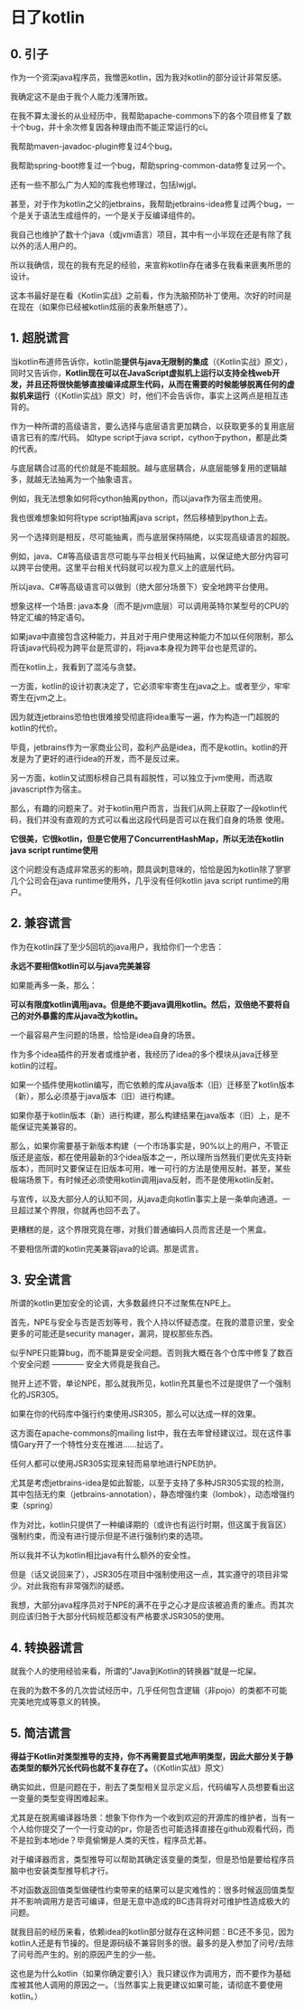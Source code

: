 # 日了kotlin

## 0. 引子

作为一个资深java程序员，我憎恶kotlin，因为我对kotlin的部分设计非常反感。

我确定这不是由于我个人能力浅薄所致。

在我不算太漫长的从业经历中，我帮助apache-commons下的各个项目修复了数十个bug，并十余次修复因各种理由而不能正常运行的ci。

我帮助maven-javadoc-plugin修复过4个bug。

我帮助spring-boot修复过一个bug，帮助spring-common-data修复过另一个。

还有一些不那么广为人知的库我也修理过，包括lwjgl。

甚至，对于作为kotlin之父的jetbrains，我帮助jetbrains-idea修复过两个bug，一个是关于语法生成组件的，一个是关于反编译组件的。

我自己也维护了数十个java（或jvm语言）项目，其中有一小半现在还是有除了我以外的活人用户的。

所以我确信，现在的我有充足的经验，来宣称kotlin存在诸多在我看来匪夷所思的设计。

这本书最好是在看《Kotlin实战》之前看，作为洗脑预防补丁使用。次好的时间是在现在（如果你已经被kotlin炫丽的表象所魅惑了）。

## 1. 超脱谎言

当kotlin布道师告诉你，kotlin能**提供与java无限制的集成**（《Kotlin实战》原文），同时又告诉你，**Kotlin现在可以在JavaScript虚拟机上运行以支持全栈web开发，并且还将很快能够直接编译成原生代码，从而在需要的时候能够脱离任何的虚拟机来运行**（《Kotlin实战》原文）时，他们不会告诉你，事实上这两点是相互违背的。

作为一种所谓的高级语言，要么选择与底层语言更加耦合，以获取更多的复用底层语言已有的库/代码。 如type script于java script，cython于python，都是此类的代表。

与底层耦合过高的代价就是不能超脱。越与底层耦合，从底层能够复用的逻辑越多，就越无法抽离为一个抽象语言。

例如，我无法想象如何将cython抽离python，而以java作为宿主而使用。

我也很难想象如何将type script抽离java script，然后移植到python上去。

另一个选择则是相反，尽可能抽离，而与底层保持隔绝，以实现高级语言的超脱。

例如，java、C#等高级语言尽可能与平台相关代码抽离，以保证绝大部分内容可以跨平台使用。这里平台相关代码就可以视为意义上的底层代码。

所以java、C#等高级语言可以做到（绝大部分场景下）安全地跨平台使用。

想象这样一个场景: java本身（而不是jvm底层）可以调用英特尔某型号的CPU的特定汇编的特定语句。

如果java中直接包含这种能力，并且对于用户使用这种能力不加以任何限制，那么将该java代码视为跨平台是荒谬的，将java本身视为跨平台也是荒谬的。

而在kotlin上，我看到了混沌与贪婪。

一方面，kotlin的设计初衷决定了，它必须牢牢寄生在java之上。或者至少，牢牢寄生在jvm之上。

因为就连jetbrains恐怕也很难接受彻底将idea重写一遍，作为构造一门超脱的kotlin的代价。

毕竟，jetbrains作为一家商业公司，盈利产品是idea，而不是kotlin。kotlin的开发是为了更好的进行idea的开发，而不是反过来。

另一方面，kotlin又试图标榜自己具有超脱性，可以独立于jvm使用，而选取javascript作为宿主。

那么，有趣的问题来了。对于kotlin用户而言，当我们从网上获取了一段kotlin代码，我们并没有直观的方式可以看出这段代码是否可以在我们自身的场景
使用。

**它很美，它很kotlin，但是它使用了ConcurrentHashMap，所以无法在kotlin java script runtime使用**

这个问题没有造成非常恶劣的影响，颇具讽刺意味的，恰恰是因为kotlin除了寥寥几个公司会在java runtime使用外，几乎没有任何kotlin java script
 runtime的用户。

## 2. 兼容谎言

作为在kotlin踩了至少5回坑的java用户，我给你们一个忠告：

**永远不要相信kotlin可以与java完美兼容**

如果能再多一条，那么：

**可以有限度kotlin调用java。但是绝不要java调用kotlin。然后，双倍绝不要将自己的对外暴露的库从java改为kotlin。**

一个最容易产生问题的场景，恰恰是idea自身的场景。

作为多个idea插件的开发者或维护者，我经历了idea的多个模块从java迁移至kotlin的过程。

如果一个插件使用kotlin编写，而它依赖的库从java版本（旧）迁移至了kotlin版本（新），那么必须基于java版本（旧）进行构建。

如果你基于kotlin版本（新）进行构建，那么构建结果在java版本（旧）上，是不能保证完美兼容的。

那么，如果你需要基于新版本构建（一个市场事实是，90%以上的用户，不管正版还是盗版，都在使用最新的3个idea版本之一，所以理所当然我们更优先支持新版本），而同时又要保证在旧版本可用，唯一可行的方法是使用反射。甚至，某些极端场景下，有时候还必须使用kotlin调用java反射，而不是使用kotlin反射。

与宣传，以及大部分人的认知不同，从java走向kotlin事实上是一条单向通道。一旦超过某个界限，你就再也回不去了。

更糟糕的是，这个界限究竟在哪，对我们普通编码人员而言还是一个黑盒。

不要相信所谓的kotlin完美兼容java的论调。那是谎言。

## 3. 安全谎言

所谓的kotlin更加安全的论调，大多数最终只不过聚焦在NPE上。

首先，NPE与安全与否是否划等号，我个人持以怀疑态度。在我的潜意识里，安全更多的可能还是security manager，漏洞，提权那些东西。

似乎NPE只能算bug，而不能算是安全问题。否则我大概在各个仓库中修复了数百个安全问题 ———— 安全大师竟是我自己。

抛开上述不管，单论NPE，那么就我所见，kotlin充其量也不过是提供了一个强制化的JSR305。

如果在你的代码库中强行约束使用JSR305，那么可以达成一样的效果。

这方面在apache-commons的mailing list中，我在去年曾经建议过。现在这件事情Gary开了一个特性分支在推进……扯远了。

任何人都可以使用JSR305实现来轻而易举地进行NPE防护。

尤其是考虑jetbrains-idea是如此智能，以至于支持了多种JSR305实现的检测，其中包括无约束（jetbrains-annotation），静态增强约束（lombok），动态增强约束（spring）

作为对比，kotlin只提供了一种编译期的（或许也有运行时期，但这属于我盲区）强制约束，而没有进行提示但是不进行强制约束的选项。

所以我并不认为kotlin相比java有什么额外的安全性。

但是（话又说回来了），JSR305在项目中强制使用这一点，其实遵守的项目非常少。对此我抱有非常强烈的疑惑。

我想，大部分java程序员对于NPE的满不在乎之心才是应该被追责的重点。而其次则应该归咎于大部分代码规范都没有严格要求JSR305的使用。

## 4. 转换器谎言

就我个人的使用经验来看，所谓的”Java到Kotlin的转换器“就是一坨屎。

在我的为数不多的几次尝试经历中，几乎任何包含逻辑（非pojo）的类都不可能完美地完成等意义的转换。

## 5. 简洁谎言

**得益于Kotlin对类型推导的支持，你不再需要显式地声明类型，因此大部分关于静态类型的额外冗长代码也就不复存在了。**（《Kotlin实战》原文）

确实如此，但是问题在于，削去了类型相关显示定义后，代码编写人员想要看出这一变量的类型变得困难起来。

尤其是在脱离编译器场景：想象下你作为一个收到欢迎的开源库的维护者，当有一个人给你提交了一个一行变动的pr，你是否也可能选择直接在github观看代码，而不是拉到本地ide？毕竟偷懒是人类的天性，程序员尤甚。

对于编译器而言，类型推导可以帮助其确定该变量的类型，但是恐怕是要给程序员脑中也安装类型推导机才行。

不对函数返回值类型做硬性约束带来的结果可以是灾难性的：很多时候返回值类型并不影响调用方是否可编译，但是无意中造成的BC违背将对可维护性造成极大的问题。

就我目前的经历来看，依赖idea的kotlin部分就存在这种问题：BC还不多见，因为kotlin人还是有节操的。但是源码级不兼容则多的很。最多的是入参加了问号/去除了问号而产生的。别的原因产生的少一些。

这也是为什么kotlin（如果你确定要引入）我只建议作为调用方，而不要作为基础库被其他人调用的原因之一。（当然事实上我更建议如果可能，请彻底不要使用kotlin。）
